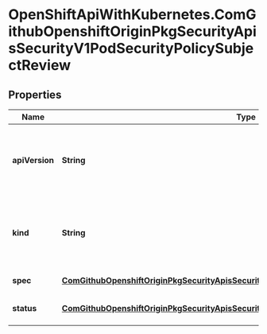 # OpenShiftApiWithKubernetes.ComGithubOpenshiftOriginPkgSecurityApisSecurityV1PodSecurityPolicySubjectReview

## Properties
Name | Type | Description | Notes
------------ | ------------- | ------------- | -------------
**apiVersion** | **String** | APIVersion defines the versioned schema of this representation of an object. Servers should convert recognized schemas to the latest internal value, and may reject unrecognized values. More info: http://releases.k8s.io/HEAD/docs/devel/api-conventions.md#resources | [optional] 
**kind** | **String** | Kind is a string value representing the REST resource this object represents. Servers may infer this from the endpoint the client submits requests to. Cannot be updated. In CamelCase. More info: http://releases.k8s.io/HEAD/docs/devel/api-conventions.md#types-kinds | [optional] 
**spec** | [**ComGithubOpenshiftOriginPkgSecurityApisSecurityV1PodSecurityPolicySubjectReviewSpec**](ComGithubOpenshiftOriginPkgSecurityApisSecurityV1PodSecurityPolicySubjectReviewSpec.md) | spec defines specification for the PodSecurityPolicySubjectReview. | 
**status** | [**ComGithubOpenshiftOriginPkgSecurityApisSecurityV1PodSecurityPolicySubjectReviewStatus**](ComGithubOpenshiftOriginPkgSecurityApisSecurityV1PodSecurityPolicySubjectReviewStatus.md) | status represents the current information/status for the PodSecurityPolicySubjectReview. | [optional] 


